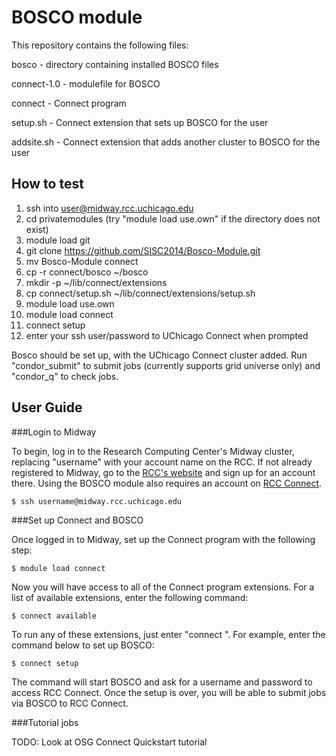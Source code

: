 BOSCO module
============
This repository contains the following files: 

bosco - directory containing installed BOSCO files 

connect-1.0 - modulefile for BOSCO

connect - Connect program

setup.sh - Connect extension that sets up BOSCO for the user

addsite.sh - Connect extension that adds another cluster to BOSCO for the user 

How to test
-----------
1. ssh into user@midway.rcc.uchicago.edu
2. cd privatemodules (try "module load use.own" if the directory does not exist)
3. module load git
4. git clone https://github.com/SISC2014/Bosco-Module.git
5. mv Bosco-Module connect
6. cp -r connect/bosco ~/bosco
7. mkdir -p ~/lib/connect/extensions
8. cp connect/setup.sh ~/lib/connect/extensions/setup.sh
9. module load use.own
10. module load connect
11. connect setup
12. enter your ssh user/password to UChicago Connect when prompted

Bosco should be set up, with the UChicago Connect cluster added. Run "condor_submit" to submit jobs (currently supports grid universe only) and "condor_q" to check jobs. 

User Guide 
----------
###Login to Midway

To begin, log in to the Research Computing Center's Midway cluster, replacing "username" with your account name on the RCC. If not already registered to Midway, go to the [RCC's website](http://rcc.uchicago.edu/) and sign up for an account there. Using the BOSCO module also requires an account on [RCC Connect](http://ci-connect.uchicago.edu/).

```
$ ssh username@midway.rcc.uchicago.edu
```

###Set up Connect and BOSCO

Once logged in to Midway, set up the Connect program with the following step:

```
$ module load connect
```

Now you will have access to all of the Connect program extensions. For a list of available extensions, enter the following command:

```
$ connect available
```

To run any of these extensions, just enter "connect <extension name>". For example, enter the command below to set up BOSCO: 

```
$ connect setup
```

The command will start BOSCO and ask for a username and password to access RCC Connect. Once the setup is over, you will be able to submit jobs via BOSCO to RCC Connect. 

###Tutorial jobs 

TODO: Look at OSG Connect Quickstart tutorial
